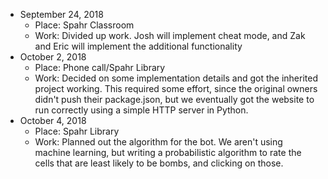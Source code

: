 * September 24, 2018
	* Place: Spahr Classroom
	* Work: Divided up work. Josh will implement cheat mode, and Zak and Eric will implement the additional functionality
* October 2, 2018
	* Place: Phone call/Spahr Library
	* Work: Decided on some implementation details and got the inherited project working. This required some effort, since the original owners didn't push their package.json, but we eventually got the website to run correctly using a simple HTTP server in Python.
* October 4, 2018
	* Place: Spahr Library
	* Work: Planned out the algorithm for the bot. We aren't using machine learning, but writing a probabilistic algorithm to rate the cells that are least likely to be bombs, and clicking on those.
	
